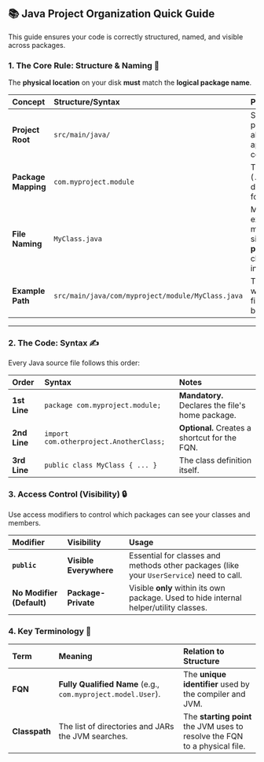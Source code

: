 ## 📚 Java Project Organization Quick Guide

This guide ensures your code is correctly structured, named, and visible across packages.

### 1. The Core Rule: Structure & Naming 📂

The **physical location** on your disk **must** match the **logical package name**.

| Concept | Structure/Syntax | Purpose |
| :--- | :--- | :--- |
| **Project Root** | `src/main/java/` | Starting point for all application code. |
| **Package Mapping** | `com.myproject.module` | The dots (`.`) map directly to folders (`/`). |
| **File Naming** | `MyClass.java` | Must exactly match the single **public** class inside. |
| **Example Path** | `src/main/java/com/myproject/module/MyClass.java` | This is where the file belongs. |

***

### 2. The Code: Syntax ✍️

Every Java source file follows this order:

| Order | Syntax | Notes |
| :--- | :--- | :--- |
| **1st Line** | `package com.myproject.module;` | **Mandatory.** Declares the file's home package. |
| **2nd Line** | `import com.otherproject.AnotherClass;` | **Optional.** Creates a shortcut for the FQN. |
| **3rd Line** | `public class MyClass { ... }` | The class definition itself. |

### 3. Access Control (Visibility) 🔒

Use access modifiers to control which packages can see your classes and members.

| Modifier | Visibility | Usage |
| :--- | :--- | :--- |
| **`public`** | **Visible Everywhere** | Essential for classes and methods other packages (like your `UserService`) need to call. |
| **No Modifier (Default)** | **Package-Private** | Visible **only** within its own package. Used to hide internal helper/utility classes. |

### 4. Key Terminology 🔑

| Term | Meaning | Relation to Structure |
| :--- | :--- | :--- |
| **FQN** | **Fully Qualified Name** (e.g., `com.myproject.model.User`). | The **unique identifier** used by the compiler and JVM. |
| **Classpath** | The list of directories and JARs the JVM searches. | The **starting point** the JVM uses to resolve the FQN to a physical file. |

